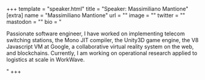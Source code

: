 +++
template = "speaker.html"
title = "Speaker: Massimiliano Mantione"
[extra]
  name = "Massimiliano Mantione"
  url = ""
  image = ""
  twitter = ""
  mastodon = ""
  bio = "<p>Passionate software engineer, I have worked on implementing telecom switching stations, the Mono JIT compiler, the Unity3D game engine, the V8 Javascript VM at Google, a collaborative virtual reality system on the web, and blockchains. Currently, I am working on operational research applied to logistics at scale in WorkWave.</p>"
+++
